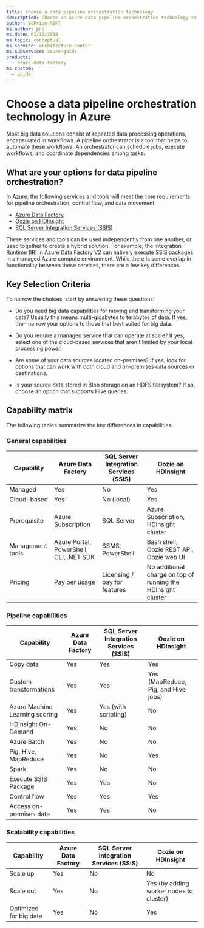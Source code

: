 ```yaml
---
title: Choose a data pipeline orchestration technology
description: Choose an Azure data pipeline orchestration technology to automate pipeline orchestration, control flow, and data movement workflows.
author: EdPrice-MSFT
ms.author: pnp
ms.date: 02/12/2018
ms.topic: conceptual
ms.service: architecture-center
ms.subservice: azure-guide
products:
  - azure-data-factory
ms.custom:
  - guide
---
```


<!-- cSpell:ignore Oozie HDFS SSMS -->

# Choose a data pipeline orchestration technology in Azure

Most big data solutions consist of repeated data processing operations, encapsulated in workflows. A pipeline orchestrator is a tool that helps to automate these workflows. An orchestrator can schedule jobs, execute workflows, and coordinate dependencies among tasks.

## What are your options for data pipeline orchestration?

In Azure, the following services and tools will meet the core requirements for pipeline orchestration, control flow, and data movement:

- [Azure Data Factory](/azure/data-factory/)
- [Oozie on HDInsight](/azure/hdinsight/hdinsight-use-oozie-linux-mac)
- [SQL Server Integration Services (SSIS)](/sql/integration-services/sql-server-integration-services)

These services and tools can be used independently from one another, or used together to create a hybrid solution. For example, the Integration Runtime (IR) in Azure Data Factory V2 can natively execute SSIS packages in a managed Azure compute environment. While there is some overlap in functionality between these services, there are a few key differences.

## Key Selection Criteria

To narrow the choices, start by answering these questions:

- Do you need big data capabilities for moving and transforming your data? Usually this means multi-gigabytes to terabytes of data. If yes, then narrow your options to those that best suited for big data.

- Do you require a managed service that can operate at scale? If yes, select one of the cloud-based services that aren't limited by your local processing power.

- Are some of your data sources located on-premises? If yes, look for options that can work with both cloud and on-premises data sources or destinations.

- Is your source data stored in Blob storage on an HDFS filesystem? If so, choose an option that supports Hive queries.

## Capability matrix

The following tables summarize the key differences in capabilities.

### General capabilities

| Capability | Azure Data Factory | SQL Server Integration Services (SSIS) | Oozie on HDInsight
| --- | --- | --- | --- |
| Managed | Yes | No | Yes |
| Cloud-based | Yes | No (local) | Yes |
| Prerequisite | Azure Subscription | SQL Server  | Azure Subscription, HDInsight cluster |
| Management tools | Azure Portal, PowerShell, CLI, .NET SDK | SSMS, PowerShell | Bash shell, Oozie REST API, Oozie web UI |
| Pricing | Pay per usage | Licensing / pay for features | No additional charge on top of running the HDInsight cluster |

### Pipeline capabilities

| Capability | Azure Data Factory | SQL Server Integration Services (SSIS) | Oozie on HDInsight
| --- | --- | --- | --- |
| Copy data | Yes | Yes | Yes |
| Custom transformations | Yes | Yes | Yes (MapReduce, Pig, and Hive jobs) |
| Azure Machine Learning scoring | Yes | Yes (with scripting) | No |
| HDInsight On-Demand | Yes | No | No |
| Azure Batch | Yes | No | No |
| Pig, Hive, MapReduce | Yes | No | Yes |
| Spark | Yes | No | No |
| Execute SSIS Package | Yes | Yes | No |
| Control flow | Yes | Yes | Yes |
| Access on-premises data | Yes | Yes | No |

### Scalability capabilities

| Capability | Azure Data Factory | SQL Server Integration Services (SSIS) | Oozie on HDInsight
| --- | --- | --- | --- |
| Scale up | Yes | No | No |
| Scale out | Yes | No | Yes (by adding worker nodes to cluster) |
| Optimized for big data | Yes | No | Yes |
